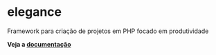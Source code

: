 # elegance
Framework para criação de projetos em PHP focado em produtividade

**Veja a [documentação](https://github.com/guaxinimdmx/elegance/tree/main/doc)**